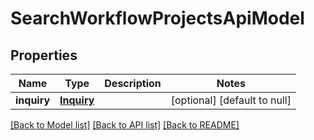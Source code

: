 # SearchWorkflowProjectsApiModel
## Properties

| Name | Type | Description | Notes |
|------------ | ------------- | ------------- | -------------|
| **inquiry** | [**Inquiry**](Inquiry.md) |  | [optional] [default to null] |

[[Back to Model list]](../README.md#documentation-for-models) [[Back to API list]](../README.md#documentation-for-api-endpoints) [[Back to README]](../README.md)

